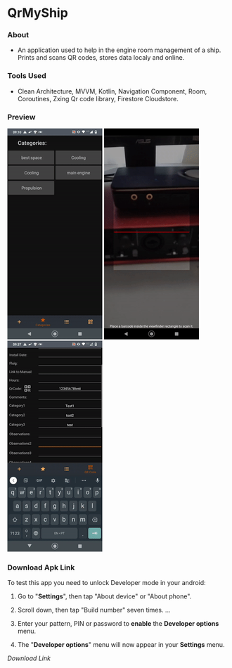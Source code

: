 # QrMyShip

### About
- An application used to help in the engine room management of a ship. Prints and scans QR codes, stores data localy and online. 

### Tools Used
- Clean Architecture, MVVM, Kotlin, Navigation Component, Room, Coroutines, Zxing Qr code library, Firestore Cloudstore.

### Preview


 ![ Alt text](https://github.com/Dannestulla/mikebamb/blob/main/app/src/main/res/drawable/ezgif-2-5d10af149421.gif)
 ![ Alt text](https://github.com/Dannestulla/mikebamb/blob/main/app/src/main/res/drawable/ezgif-2-19dd9a01f208.gif)
 ![ Alt text](https://github.com/Dannestulla/mikebamb/blob/main/app/src/main/res/drawable/ezgif-2-adca0a7e688c.gif)

### Download Apk Link 

To test this app you need to unlock Developer mode in your android:

1. Go to "**Settings**", then tap "About device" or "About phone".

2. Scroll down, then tap "Build number" seven times. ...

3. Enter your pattern, PIN or password to **enable** the **Developer options** menu.

4. The "**Developer options**" menu will now appear in your **Settings** menu.

   

*Download Link*
